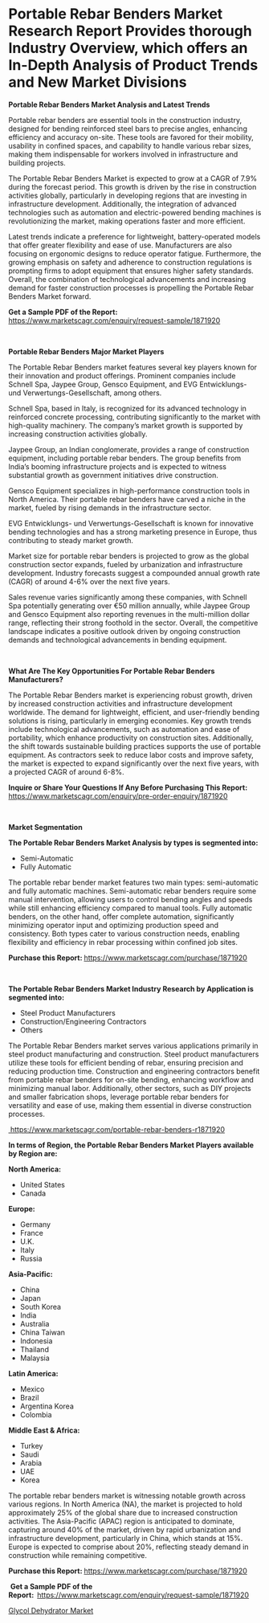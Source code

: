 <p><h1>Portable Rebar Benders Market Research Report Provides thorough Industry Overview, which offers an In-Depth Analysis of Product Trends and New Market Divisions</h1></p><p><strong>Portable Rebar Benders Market Analysis and Latest Trends</strong></p>
<p><p>Portable rebar benders are essential tools in the construction industry, designed for bending reinforced steel bars to precise angles, enhancing efficiency and accuracy on-site. These tools are favored for their mobility, usability in confined spaces, and capability to handle various rebar sizes, making them indispensable for workers involved in infrastructure and building projects.</p><p>The Portable Rebar Benders Market is expected to grow at a CAGR of 7.9% during the forecast period. This growth is driven by the rise in construction activities globally, particularly in developing regions that are investing in infrastructure development. Additionally, the integration of advanced technologies such as automation and electric-powered bending machines is revolutionizing the market, making operations faster and more efficient.</p><p>Latest trends indicate a preference for lightweight, battery-operated models that offer greater flexibility and ease of use. Manufacturers are also focusing on ergonomic designs to reduce operator fatigue. Furthermore, the growing emphasis on safety and adherence to construction regulations is prompting firms to adopt equipment that ensures higher safety standards. Overall, the combination of technological advancements and increasing demand for faster construction processes is propelling the Portable Rebar Benders Market forward.</p></p>
<p><strong>Get a Sample PDF of the Report:&nbsp;</strong> <a href="https://www.marketscagr.com/enquiry/request-sample/1871920?utm_campaign=2014&utm_medium=2&utm_source=Github&utm_content=ia&utm_term=16022025&utm_id=portable-rebar-benders">https://www.marketscagr.com/enquiry/request-sample/1871920</a></p>
<p>&nbsp;</p>
<p><strong>Portable Rebar Benders Major Market Players</strong></p>
<p><p>The Portable Rebar Benders market features several key players known for their innovation and product offerings. Prominent companies include Schnell Spa, Jaypee Group, Gensco Equipment, and EVG Entwicklungs- und Verwertungs-Gesellschaft, among others. </p><p>Schnell Spa, based in Italy, is recognized for its advanced technology in reinforced concrete processing, contributing significantly to the market with high-quality machinery. The company’s market growth is supported by increasing construction activities globally. </p><p>Jaypee Group, an Indian conglomerate, provides a range of construction equipment, including portable rebar benders. The group benefits from India’s booming infrastructure projects and is expected to witness substantial growth as government initiatives drive construction.</p><p>Gensco Equipment specializes in high-performance construction tools in North America. Their portable rebar benders have carved a niche in the market, fueled by rising demands in the infrastructure sector.</p><p>EVG Entwicklungs- und Verwertungs-Gesellschaft is known for innovative bending technologies and has a strong marketing presence in Europe, thus contributing to steady market growth.</p><p>Market size for portable rebar benders is projected to grow as the global construction sector expands, fueled by urbanization and infrastructure development. Industry forecasts suggest a compounded annual growth rate (CAGR) of around 4-6% over the next five years.</p><p>Sales revenue varies significantly among these companies, with Schnell Spa potentially generating over €50 million annually, while Jaypee Group and Gensco Equipment also reporting revenues in the multi-million dollar range, reflecting their strong foothold in the sector. Overall, the competitive landscape indicates a positive outlook driven by ongoing construction demands and technological advancements in bending equipment.</p></p>
<p>&nbsp;</p>
<p><strong>What Are The Key Opportunities For Portable Rebar Benders Manufacturers?</strong></p>
<p><p>The Portable Rebar Benders market is experiencing robust growth, driven by increased construction activities and infrastructure development worldwide. The demand for lightweight, efficient, and user-friendly bending solutions is rising, particularly in emerging economies. Key growth trends include technological advancements, such as automation and ease of portability, which enhance productivity on construction sites. Additionally, the shift towards sustainable building practices supports the use of portable equipment. As contractors seek to reduce labor costs and improve safety, the market is expected to expand significantly over the next five years, with a projected CAGR of around 6-8%.</p></p>
<p><strong>Inquire or Share Your Questions If Any Before Purchasing This Report:</strong> <a href="https://www.marketscagr.com/enquiry/pre-order-enquiry/1871920?utm_campaign=2014&utm_medium=2&utm_source=Github&utm_content=ia&utm_term=16022025&utm_id=portable-rebar-benders">https://www.marketscagr.com/enquiry/pre-order-enquiry/1871920</a></p>
<p>&nbsp;</p>
<p><strong>Market Segmentation</strong></p>
<p><strong>The Portable Rebar Benders Market Analysis by types is segmented into:</strong></p>
<p><ul><li>Semi-Automatic</li><li>Fully Automatic</li></ul></p>
<p><p>The portable rebar bender market features two main types: semi-automatic and fully automatic machines. Semi-automatic rebar benders require some manual intervention, allowing users to control bending angles and speeds while still enhancing efficiency compared to manual tools. Fully automatic benders, on the other hand, offer complete automation, significantly minimizing operator input and optimizing production speed and consistency. Both types cater to various construction needs, enabling flexibility and efficiency in rebar processing within confined job sites.</p></p>
<p><strong>Purchase this Report:&nbsp;</strong><a href="https://www.marketscagr.com/purchase/1871920?utm_campaign=2014&utm_medium=2&utm_source=Github&utm_content=ia&utm_term=16022025&utm_id=portable-rebar-benders">https://www.marketscagr.com/purchase/1871920</a></p>
<p>&nbsp;</p>
<p><strong>The Portable Rebar Benders Market Industry Research by Application is segmented into:</strong></p>
<p><ul><li>Steel Product Manufacturers</li><li>Construction/Engineering Contractors</li><li>Others</li></ul></p>
<p><p>The Portable Rebar Benders market serves various applications primarily in steel product manufacturing and construction. Steel product manufacturers utilize these tools for efficient bending of rebar, ensuring precision and reducing production time. Construction and engineering contractors benefit from portable rebar benders for on-site bending, enhancing workflow and minimizing manual labor. Additionally, other sectors, such as DIY projects and smaller fabrication shops, leverage portable rebar benders for versatility and ease of use, making them essential in diverse construction processes.</p></p>
<p><a href="https://www.marketscagr.com/portable-rebar-benders-r1871920?utm_campaign=2014&utm_medium=2&utm_source=Github&utm_content=ia&utm_term=16022025&utm_id=portable-rebar-benders">&nbsp;https://www.marketscagr.com/portable-rebar-benders-r1871920</a></p>
<p><strong>In terms of Region, the Portable Rebar Benders Market Players available by Region are:</strong></p>
<p>
    <p> <strong> North America: </strong>
        <ul>
            <li>United States</li>
            <li>Canada</li>
        </ul>
        </p> 
    <p> <strong> Europe: </strong>
        <ul>
            <li>Germany</li>
            <li>France</li>
            <li>U.K.</li>
            <li>Italy</li>
            <li>Russia</li>
        </ul>
        </p> 
    <p> <strong> Asia-Pacific: </strong>
        <ul>
            <li>China</li>
            <li>Japan</li>
            <li>South Korea</li>
            <li>India</li>
            <li>Australia</li>
            <li>China Taiwan</li>
            <li>Indonesia</li>
            <li>Thailand</li>
            <li>Malaysia</li>
        </ul>
        </p> 
    <p> <strong> Latin America: </strong>
        <ul>
            <li>Mexico</li>
            <li>Brazil</li>
            <li>Argentina Korea</li>
            <li>Colombia</li>
        </ul>
        </p> 
    <p> <strong> Middle East & Africa: </strong>
        <ul>
            <li>Turkey</li>
            <li>Saudi</li>
            <li>Arabia</li>
            <li>UAE</li>
            <li>Korea</li>
        </ul>
    </p>
    </p>
<p><p>The portable rebar benders market is witnessing notable growth across various regions. In North America (NA), the market is projected to hold approximately 25% of the global share due to increased construction activities. The Asia-Pacific (APAC) region is anticipated to dominate, capturing around 40% of the market, driven by rapid urbanization and infrastructure development, particularly in China, which stands at 15%. Europe is expected to comprise about 20%, reflecting steady demand in construction while remaining competitive.</p></p>
<p><strong>Purchase this Report: </strong><a href="https://www.marketscagr.com/purchase/1871920?utm_campaign=2014&utm_medium=2&utm_source=Github&utm_content=ia&utm_term=16022025&utm_id=portable-rebar-benders">https://www.marketscagr.com/purchase/1871920</a></p>
<p>&nbsp;<strong>Get a Sample PDF of the Report:&nbsp;&nbsp;</strong><a href="https://www.marketscagr.com/enquiry/request-sample/1871920?utm_campaign=2014&utm_medium=2&utm_source=Github&utm_content=ia&utm_term=16022025&utm_id=portable-rebar-benders">https://www.marketscagr.com/enquiry/request-sample/1871920</a></p>
<p><strong></strong></p>
<p><p><a href="https://github.com/JosephineMcguire65/Market-Research-Report-List-1/blob/main/glycol-dehydrator-market.md?utm_campaign=2014&utm_medium=2&utm_source=Github&utm_content=ia&utm_term=16022025&utm_id=portable-rebar-benders">Glycol Dehydrator Market</a></p></p>